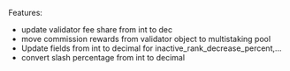 Features:

- update validator fee share from int to dec
- move commission rewards from validator object to multistaking pool
- Update fields from int to decimal for inactive_rank_decrease_percent,…
- convert slash percentage from int to decimal
